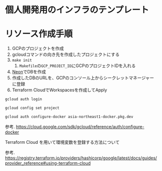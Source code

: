 # 個人開発用のインフラのテンプレート

# リソース作成手順

1. GCPのプロジェクトを作成
1. gcloudコマンドの向き先を作成したプロジェクトにする
1. `make init`
    1. `Makefile`の`GCP_PROJECT_ID`にGCPのプロジェクトIDを入れる
1. [Neon](https://neon.tech/)でDBを作成
1. 作成したDBのURLを、GCPのコンソール上からシークレットマネージャーに登録
1. Terraform CloudでWorkspacesを作成してApply

```bash
gcloud auth login
```

```bash
gcloud config set project
```

```bash
gcloud auth configure-docker asia-northeast1-docker.pkg.dev
```

参考. https://cloud.google.com/sdk/gcloud/reference/auth/configure-docker

Terraform Cloud を用いて環境変数を登録する方法について

参考.
https://registry.terraform.io/providers/hashicorp/google/latest/docs/guides/provider_reference#using-terraform-cloud

